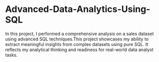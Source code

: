 # Advanced-Data-Analytics-Using-SQL
In this project, I performed a comprehensive analysis on a sales dataset using advanced SQL techniques.This project showcases my ability to extract meaningful insights from complex datasets using pure SQL. It reflects my analytical thinking and readiness for real-world data analyst tasks.

